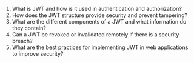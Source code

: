 1. What is JWT and how is it used in authentication and authorization?
2. How does the JWT structure provide security and prevent tampering?
3. What are the different components of a JWT and what information do they contain?
4. Can a JWT be revoked or invalidated remotely if there is a security breach?
5. What are the best practices for implementing JWT in web applications to improve security?